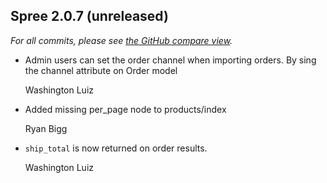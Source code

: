 ## Spree 2.0.7 (unreleased) ##

*For all commits, please see [the GitHub compare view](https://github.com/spree/spree/compare/v2.0.6...v2.0.7).*

*   Admin users can set the order channel when importing orders. By sing the
    channel attribute on Order model

    Washington Luiz

*   Added missing per_page node to products/index

    Ryan Bigg

*   `ship_total` is now returned on order results.

    Washington Luiz
    